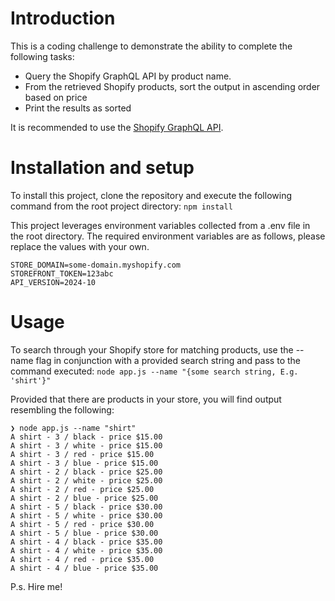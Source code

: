 # Introduction
This is a coding challenge to demonstrate the ability to complete the following tasks:
- Query the Shopify GraphQL API by product name.
- From the retrieved Shopify products, sort the output in ascending order based on price
- Print the results as sorted

It is recommended to use the [Shopify GraphQL API](https://shopify.dev/docs/api/admin-graphql).

# Installation and setup
To install this project, clone the repository and execute the following command from the root project directory:
`npm install`

This project leverages environment variables collected from a .env file in the root directory.
The required environment variables are as follows, please replace the values with your own.

```
STORE_DOMAIN=some-domain.myshopify.com
STOREFRONT_TOKEN=123abc
API_VERSION=2024-10
```

# Usage
To search through your Shopify store for matching products, use the --name flag in conjunction with a provided search string and pass to the command executed:
`node app.js --name "{some search string, E.g. 'shirt'}"`

Provided that there are products in your store, you will find output resembling the following:
```
❯ node app.js --name "shirt"
A shirt - 3 / black - price $15.00
A shirt - 3 / white - price $15.00
A shirt - 3 / red - price $15.00
A shirt - 3 / blue - price $15.00
A shirt - 2 / black - price $25.00
A shirt - 2 / white - price $25.00
A shirt - 2 / red - price $25.00
A shirt - 2 / blue - price $25.00
A shirt - 5 / black - price $30.00
A shirt - 5 / white - price $30.00
A shirt - 5 / red - price $30.00
A shirt - 5 / blue - price $30.00
A shirt - 4 / black - price $35.00
A shirt - 4 / white - price $35.00
A shirt - 4 / red - price $35.00
A shirt - 4 / blue - price $35.00
```

P.s. Hire me!

